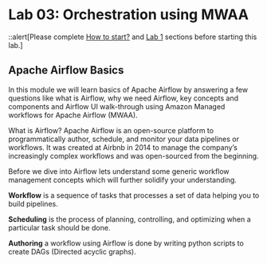 # Lab 03: Orchestration using MWAA

::alert[Please complete [How to start?](/howtostart/awseevnt/s3-and-local-file.html) and [Lab 1](/lab1.html) sections before starting this lab.]

## Apache Airflow Basics

In this module we will learn basics of Apache Airflow by answering a few questions like what is Airflow, why we need Airflow, key concepts and components and Airflow UI walk-through using Amazon Managed workflows for Apache Airflow (MWAA).

What is Airflow?
Apache Airflow is an open-source platform to programmatically author, schedule, and monitor your data pipelines or workflows. It was created at Airbnb in 2014 to manage the company’s increasingly complex workflows and was open-sourced from the beginning.

Before we dive into Airflow lets understand some generic workflow management concepts which will further solidify your understanding.

**Workflow** is a sequence of tasks that processes a set of data helping you to build pipelines.

**Scheduling** is the process of planning, controlling, and optimizing when a particular task should be done.

**Authoring** a workflow using Airflow is done by writing python scripts to create DAGs (Directed acyclic graphs).
